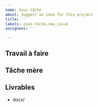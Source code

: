 ```yaml
---
name: Sous tâche
about: Suggest an idea for this project
title: ''
labels: sous-tâche,new_issue
assignees: ''

---
```


## Travail à faire

## Tâche mère

## Livrables
- docs/

